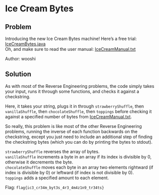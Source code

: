 # Ice Cream Bytes
## Problem
Introducing the new Ice Cream Bytes machine! Here’s a free trial: [IceCreamBytes.java](./IceCreamBytes.java)  
Oh, and make sure to read the user manual: [IceCreamManual.txt](./IceCreamManual.txt)

Author: wooshi
## Solution
As with most of the Reverse Engineering problems, the code simply takes your input, runs it through some functions, and checks it against a checkstring.

Here, it takes your string, plugs it in through `strawberryShuffle`, then `vanillaShuffle`, then `chocolateShuffle`, then `toppings` before checking it against a specified number of bytes from [IceCreamManual.txt](./IceCreamManual.txt).

So really, this problem is like most of the other Reverse Engineering problems, running the inverse of each function backwards on the checkstring, except you just need to include an additional step of finding the checkstring bytes (which you can do by printing the bytes to stdout).

`strawberryShuffle` reverses the array of bytes.  
`vanillaShuffle` increments a byte in an array if its index is divisible by 0, otherwise it decrements the byte.  
`chocolateShuffle` moves each byte in an array two elements rightward (if index is divisible by 0) or leftward (if index is not divisible by 0).  
`toppings` adds a specified amount to each element.  

Flag: `flag{ic3_cr34m_byt3s_4r3_4m4z1n9_tr34ts}`